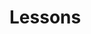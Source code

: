 <script setup>
    import general from '../.vitepress/components/General.vue'
</script>

# Lessons

<general data='../public/lessons.js'></general>
